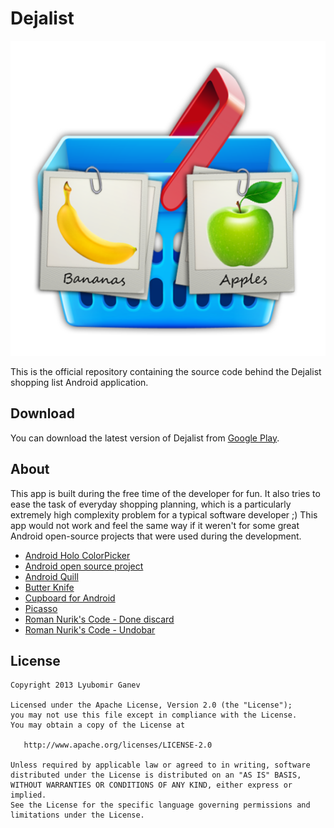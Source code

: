 Dejalist
============

![Logo](DejalistApp/ic_launcher-web.png)

This is the official repository containing the source code behind the Dejalist shopping list 
Android application.

Download
--------

You can download the latest version of Dejalist from [Google Play][1].

About
-----

This app is built during the free time of the developer for fun. It also tries to ease the task of 
everyday shopping planning, which is a particularly extremely high complexity problem for 
a typical software developer ;) This app would not work and feel the same way if it weren't for 
some great Android open-source projects that were used during the development.

* [Android Holo ColorPicker][2]
* [Android open source project][3]
* [Android Quill][4]
* [Butter Knife][5]
* [Cupboard for Android][6]
* [Picasso][7]
* [Roman Nurik's Code - Done discard][8]
* [Roman Nurik's Code - Undobar][9]

License
-------

    Copyright 2013 Lyubomir Ganev

    Licensed under the Apache License, Version 2.0 (the "License");
    you may not use this file except in compliance with the License.
    You may obtain a copy of the License at

       http://www.apache.org/licenses/LICENSE-2.0

    Unless required by applicable law or agreed to in writing, software
    distributed under the License is distributed on an "AS IS" BASIS,
    WITHOUT WARRANTIES OR CONDITIONS OF ANY KIND, either express or implied.
    See the License for the specific language governing permissions and
    limitations under the License.



 [1]: https://play.google.com/store/apps/details?id=com.luboganev.dejalist
 [2]: https://github.com/LarsWerkman/HoloColorPicker
 [3]: http://source.android.com/
 [4]: https://code.google.com/p/android-quill/
 [5]: https://github.com/JakeWharton/butterknife
 [6]: https://bitbucket.org/qbusict/cupboard
 [7]: https://square.github.io/picasso/
 [8]: https://code.google.com/p/romannurik-code/source/browse/#git%2Fmisc%2Fdonediscard
 [9]: https://code.google.com/p/romannurik-code/source/browse/#git%2Fmisc%2Fundobar

